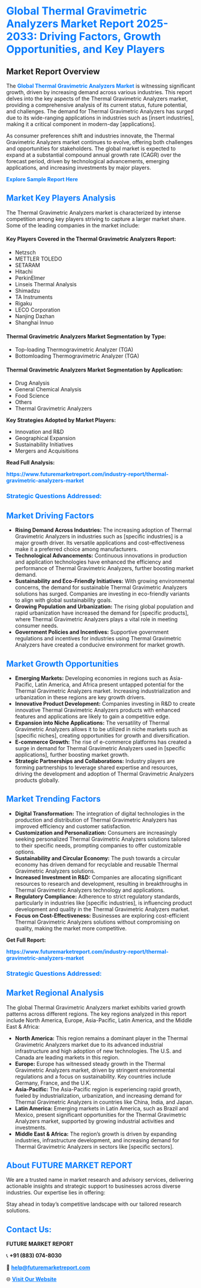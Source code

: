 <h1 style="color: #007BFF;">Global Thermal Gravimetric Analyzers Market Report 2025-2033: Driving Factors, Growth Opportunities, and Key Players</h1>

<section id="overview">
<h2>Market Report Overview</h2>
<p>The <a href="https://www.futuremarketreport.com/industry-report/thermal-gravimetric-analyzers-market" style="color: #007BFF; text-decoration: none;"><strong>Global Thermal Gravimetric Analyzers Market</strong></a> is witnessing significant growth, driven by increasing demand across various industries. This report delves into the key aspects of the Thermal Gravimetric Analyzers market, providing a comprehensive analysis of its current status, future potential, and challenges. The demand for Thermal Gravimetric Analyzers has surged due to its wide-ranging applications in industries such as [insert industries], making it a critical component in modern-day [applications].</p>
<p>As consumer preferences shift and industries innovate, the Thermal Gravimetric Analyzers market continues to evolve, offering both challenges and opportunities for stakeholders. The global market is expected to expand at a substantial compound annual growth rate (CAGR) over the forecast period, driven by technological advancements, emerging applications, and increasing investments by major players.</p>
</section>

<section id="overview">
<p><a href="https://www.futuremarketreport.com/request-sample/reportId=111687" style="color: #007BFF; text-decoration: none;"><strong>Explore Sample Report Here</strong></a></p>
</section>

<section id="key-players">
<h2 style="color: #007BFF;">Market Key Players Analysis</h2>
<p>The Thermal Gravimetric Analyzers market is characterized by intense competition among key players striving to capture a larger market share. Some of the leading companies in the market include:</p>
<h4>Key Players Covered in the Thermal Gravimetric Analyzers Report:</h4>
<ul><li>Netzsch</li><li>METTLER TOLEDO</li><li>SETARAM</li><li>Hitachi</li><li>PerkinElmer</li><li>Linseis Thermal Analysis</li><li>Shimadzu</li><li>TA Instruments</li><li>Rigaku</li><li>LECO Corporation</li><li>Nanjing Dazhan</li><li>Shanghai Innuo</li></ul>
<h4>Thermal Gravimetric Analyzers Market Segmentation by Type:</h4>
<ul><li>Top-loading Thermogravimetric Analyzer (TGA)</li><li>Bottomloading Thermogravimetric Analyzer (TGA)</li></ul>

<h4>Thermal Gravimetric Analyzers Market Segmentation by Application:</h4>
<ul><li>Drug Analysis</li><li>General Chemical Analysis</li><li>Food Science</li><li>Others</li><li>Thermal Gravimetric Analyzers</li></ul>
<p><strong>Key Strategies Adopted by Market Players:</strong></p>
<ul>
<li>Innovation and R&D</li>
<li>Geographical Expansion</li>
<li>Sustainability Initiatives</li>
<li>Mergers and Acquisitions</li>
</ul>
</section>

<section>
<p><strong>Read Full Analysis: </strong></p><a href="https://www.futuremarketreport.com/industry-report/thermal-gravimetric-analyzers-market" style="color: #007BFF; text-decoration: none;"><strong>https://www.futuremarketreport.com/industry-report/thermal-gravimetric-analyzers-market</strong></a>
<h3 style="color: #007BFF;">Strategic Questions Addressed:</h3>
</section>

<section id="driving-factors">
<h2 style="color: #007BFF;">Market Driving Factors</h2>
<ul>
<li><strong>Rising Demand Across Industries:</strong> The increasing adoption of Thermal Gravimetric Analyzers in industries such as [specific industries] is a major growth driver. Its versatile applications and cost-effectiveness make it a preferred choice among manufacturers.</li>
<li><strong>Technological Advancements:</strong> Continuous innovations in production and application technologies have enhanced the efficiency and performance of Thermal Gravimetric Analyzers, further boosting market demand.</li>
<li><strong>Sustainability and Eco-Friendly Initiatives:</strong> With growing environmental concerns, the demand for sustainable Thermal Gravimetric Analyzers solutions has surged. Companies are investing in eco-friendly variants to align with global sustainability goals.</li>
<li><strong>Growing Population and Urbanization:</strong> The rising global population and rapid urbanization have increased the demand for [specific products], where Thermal Gravimetric Analyzers plays a vital role in meeting consumer needs.</li>
<li><strong>Government Policies and Incentives:</strong> Supportive government regulations and incentives for industries using Thermal Gravimetric Analyzers have created a conducive environment for market growth.</li>
</ul>
</section>

<section id="growth-opportunities">
<h2 style="color: #007BFF;">Market Growth Opportunities</h2>
<ul>
<li><strong>Emerging Markets:</strong> Developing economies in regions such as Asia-Pacific, Latin America, and Africa present untapped potential for the Thermal Gravimetric Analyzers market. Increasing industrialization and urbanization in these regions are key growth drivers.</li>
<li><strong>Innovative Product Development:</strong> Companies investing in R&D to create innovative Thermal Gravimetric Analyzers products with enhanced features and applications are likely to gain a competitive edge.</li>
<li><strong>Expansion into Niche Applications:</strong> The versatility of Thermal Gravimetric Analyzers allows it to be utilized in niche markets such as [specific niches], creating opportunities for growth and diversification.</li>
<li><strong>E-commerce Growth:</strong> The rise of e-commerce platforms has created a surge in demand for Thermal Gravimetric Analyzers used in [specific applications], further boosting market growth.</li>
<li><strong>Strategic Partnerships and Collaborations:</strong> Industry players are forming partnerships to leverage shared expertise and resources, driving the development and adoption of Thermal Gravimetric Analyzers products globally.</li>
</ul>
</section>

<section id="trending-factors">
<h2 style="color: #007BFF;">Market Trending Factors</h2>
<ul>
<li><strong>Digital Transformation:</strong> The integration of digital technologies in the production and distribution of Thermal Gravimetric Analyzers has improved efficiency and customer satisfaction.</li>
<li><strong>Customization and Personalization:</strong> Consumers are increasingly seeking personalized Thermal Gravimetric Analyzers solutions tailored to their specific needs, prompting companies to offer customizable options.</li>
<li><strong>Sustainability and Circular Economy:</strong> The push towards a circular economy has driven demand for recyclable and reusable Thermal Gravimetric Analyzers solutions.</li>
<li><strong>Increased Investment in R&D:</strong> Companies are allocating significant resources to research and development, resulting in breakthroughs in Thermal Gravimetric Analyzers technology and applications.</li>
<li><strong>Regulatory Compliance:</strong> Adherence to strict regulatory standards, particularly in industries like [specific industries], is influencing product development and quality in the Thermal Gravimetric Analyzers market.</li>
<li><strong>Focus on Cost-Effectiveness:</strong> Businesses are exploring cost-efficient Thermal Gravimetric Analyzers solutions without compromising on quality, making the market more competitive.</li>
</ul>
</section>

<section>
<p><strong>Get Full Report: </strong></p><a href="https://www.futuremarketreport.com/industry-report/thermal-gravimetric-analyzers-market" style="color: #007BFF; text-decoration: none;"><strong>https://www.futuremarketreport.com/industry-report/thermal-gravimetric-analyzers-market</strong></a>
<h3 style="color: #007BFF;">Strategic Questions Addressed:</h3>
</section>


<section id="regional-analysis">
<h2 style="color: #007BFF;">Market Regional Analysis</h2>
<p>The global Thermal Gravimetric Analyzers market exhibits varied growth patterns across different regions. The key regions analyzed in this report include North America, Europe, Asia-Pacific, Latin America, and the Middle East & Africa:</p>
<ul>
<li><strong>North America:</strong> This region remains a dominant player in the Thermal Gravimetric Analyzers market due to its advanced industrial infrastructure and high adoption of new technologies. The U.S. and Canada are leading markets in this region.</li>
<li><strong>Europe:</strong> Europe has witnessed steady growth in the Thermal Gravimetric Analyzers market, driven by stringent environmental regulations and a focus on sustainability. Key countries include Germany, France, and the U.K.</li>
<li><strong>Asia-Pacific:</strong> The Asia-Pacific region is experiencing rapid growth, fueled by industrialization, urbanization, and increasing demand for Thermal Gravimetric Analyzers in countries like China, India, and Japan.</li>
<li><strong>Latin America:</strong> Emerging markets in Latin America, such as Brazil and Mexico, present significant opportunities for the Thermal Gravimetric Analyzers market, supported by growing industrial activities and investments.</li>
<li><strong>Middle East & Africa:</strong> The region’s growth is driven by expanding industries, infrastructure development, and increasing demand for Thermal Gravimetric Analyzers in sectors like [specific sectors].</li>
</ul>
</section>

<footer>
<h2 style="color: #007BFF;">About FUTURE MARKET REPORT</h2>
<p>We are a trusted name in market research and advisory services, delivering actionable insights and strategic support to businesses across diverse industries. Our expertise lies in offering:</p>

<p>Stay ahead in today’s competitive landscape with our tailored research solutions.</p>

<h2 style="color: #007BFF;">Contact Us:</h2>
<p><strong>FUTURE MARKET REPORT</strong></p>
<p>📞 <strong>+91 (883) 074-8030</strong></p>
<p>📧 <strong><a href="mailto:help@futuremarketreport.com" style="color: #007BFF;">help@futuremarketreport.com</a></strong></p>
<p>🌐 <strong><a href="https://www.futuremarketreport.com/" style="color: #007BFF;">Visit Our Website</a></strong></p>
</footer>